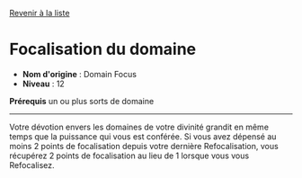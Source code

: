 [Revenir à la liste](list.md)

# Focalisation du domaine

 * **Nom d'origine** : Domain Focus
 * **Niveau** : 12


<p><strong>Prérequis</strong> un ou plus sorts de domaine</p>
<hr>
<p>Votre dévotion envers les domaines de votre divinité grandit en même temps que la puissance qui vous est conférée. Si vous avez dépensé au moins 2 points de focalisation depuis votre dernière Refocalisation, vous récupérez 2 points de focalisation au lieu de 1 lorsque vous vous Refocalisez.</p>